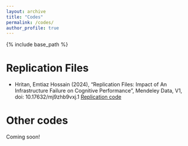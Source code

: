 ```yaml
---
layout: archive
title: "Codes"
permalink: /codes/
author_profile: true
---
```


{% include base_path %}

Replication Files
======
* Hritan, Emtiaz Hossain (2024), “Replication Files: Impact of An Infrastructure Failure on Cognitive Performance”, Mendeley Data, V1, doi: 10.17632/mj9zhb9vxj.1
[Replication code](https://data.mendeley.com/datasets/mj9zhb9vxj/1)

Other codes
======
Coming soon!

